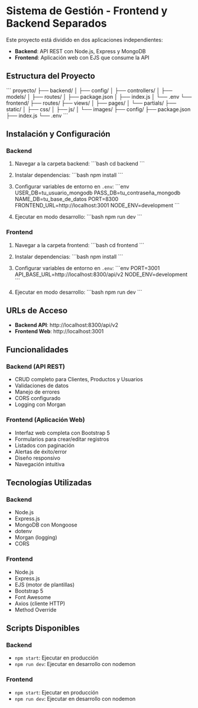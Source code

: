 # Sistema de Gestión - Frontend y Backend Separados

Este proyecto está dividido en dos aplicaciones independientes:
- **Backend**: API REST con Node.js, Express y MongoDB
- **Frontend**: Aplicación web con EJS que consume la API

## Estructura del Proyecto

\`\`\`
proyecto/
├── backend/
│   ├── config/
│   ├── controllers/
│   ├── models/
│   ├── routes/
│   ├── package.json
│   ├── index.js
│   └── .env
└── frontend/
    ├── routes/
    ├── views/
    │   ├── pages/
    │   └── partials/
    ├── static/
    │   ├── css/
    │   ├── js/
    │   └── images/
    ├── config/
    ├── package.json
    ├── index.js
    └── .env
\`\`\`

## Instalación y Configuración

### Backend

1. Navegar a la carpeta backend:
\`\`\`bash
cd backend
\`\`\`

2. Instalar dependencias:
\`\`\`bash
npm install
\`\`\`

3. Configurar variables de entorno en `.env`:
\`\`\`env
USER_DB=tu_usuario_mongodb
PASS_DB=tu_contraseña_mongodb
NAME_DB=tu_base_de_datos
PORT=8300
FRONTEND_URL=http://localhost:3001
NODE_ENV=development
\`\`\`

4. Ejecutar en modo desarrollo:
\`\`\`bash
npm run dev
\`\`\`

### Frontend

1. Navegar a la carpeta frontend:
\`\`\`bash
cd frontend
\`\`\`

2. Instalar dependencias:
\`\`\`bash
npm install
\`\`\`

3. Configurar variables de entorno en `.env`:
\`\`\`env
PORT=3001
API_BASE_URL=http://localhost:8300/api/v2
NODE_ENV=development
\`\`\`

4. Ejecutar en modo desarrollo:
\`\`\`bash
npm run dev
\`\`\`

## URLs de Acceso

- **Backend API**: http://localhost:8300/api/v2
- **Frontend Web**: http://localhost:3001

## Funcionalidades

### Backend (API REST)
- CRUD completo para Clientes, Productos y Usuarios
- Validaciones de datos
- Manejo de errores
- CORS configurado
- Logging con Morgan

### Frontend (Aplicación Web)
- Interfaz web completa con Bootstrap 5
- Formularios para crear/editar registros
- Listados con paginación
- Alertas de éxito/error
- Diseño responsivo
- Navegación intuitiva

## Tecnologías Utilizadas

### Backend
- Node.js
- Express.js
- MongoDB con Mongoose
- dotenv
- Morgan (logging)
- CORS

### Frontend
- Node.js
- Express.js
- EJS (motor de plantillas)
- Bootstrap 5
- Font Awesome
- Axios (cliente HTTP)
- Method Override

## Scripts Disponibles

### Backend
- `npm start`: Ejecutar en producción
- `npm run dev`: Ejecutar en desarrollo con nodemon

### Frontend
- `npm start`: Ejecutar en producción
- `npm run dev`: Ejecutar en desarrollo con nodemon
